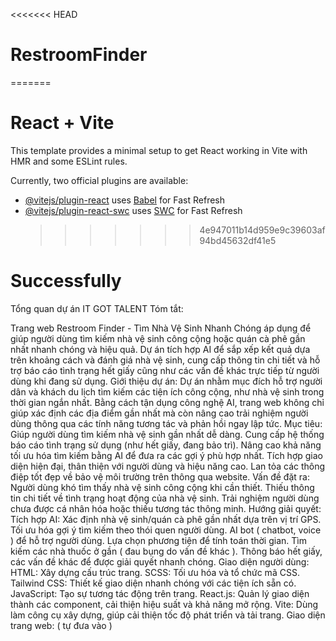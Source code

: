 <<<<<<< HEAD

# RestroomFinder

=======

# React + Vite

This template provides a minimal setup to get React working in Vite with HMR and some ESLint rules.

Currently, two official plugins are available:

- [@vitejs/plugin-react](https://github.com/vitejs/vite-plugin-react/blob/main/packages/plugin-react/README.md) uses [Babel](https://babeljs.io/) for Fast Refresh
- [@vitejs/plugin-react-swc](https://github.com/vitejs/vite-plugin-react-swc) uses [SWC](https://swc.rs/) for Fast Refresh
  > > > > > > > 4e947011b14d959e9c39603af94bd45632df41e5

# Successfully

Tổng quan dự án IT GOT TALENT
Tóm tắt:

Trang web Restroom Finder - Tìm Nhà Vệ Sinh Nhanh Chóng áp dụng để giúp người dùng tìm kiếm nhà vệ sinh công cộng hoặc quán cà phê gần nhất nhanh chóng và hiệu quả. Dự án tích hợp AI để sắp xếp kết quả dựa trên khoảng cách và đánh giá nhà vệ sinh, cung cấp thông tin chi tiết và hỗ trợ báo cáo tình trạng hết giấy cũng như các vấn đề khác trực tiếp từ người dùng khi đang sử dụng.
Giới thiệu dự án:
Dự án nhằm mục đích hỗ trợ người dân và khách du lịch tìm kiếm các tiện ích công cộng, như nhà vệ sinh trong thời gian ngắn nhất. Bằng cách tận dụng công nghệ AI, trang web không chỉ giúp xác định các địa điểm gần nhất mà còn nâng cao trải nghiệm người dùng thông qua các tính năng tương tác và phản hồi ngay lập tức.
Mục tiêu:
Giúp người dùng tìm kiếm nhà vệ sinh gần nhất dễ dàng.
Cung cấp hệ thống báo cáo tình trạng sử dụng (như hết giấy, đang bảo trì).
Nâng cao khả năng tối ưu hóa tìm kiếm bằng AI để đưa ra các gợi ý phù hợp nhất.
Tích hợp giao diện hiện đại, thân thiện với người dùng và hiệu năng cao.
Lan tỏa các thông điệp tốt đẹp về bảo vệ môi trường trên thông qua website.
Vấn đề đặt ra:
Người dùng khó tìm thấy nhà vệ sinh công cộng khi cần thiết.
Thiếu thông tin chi tiết về tình trạng hoạt động của nhà vệ sinh.
Trải nghiệm người dùng chưa được cá nhân hóa hoặc thiếu tương tác thông minh.
Hướng giải quyết:
Tích hợp AI:
Xác định nhà vệ sinh/quán cà phê gần nhất dựa trên vị trí GPS.
Tối ưu hóa gợi ý tìm kiếm theo thói quen người dùng.
AI bot ( chatbot, voice ) để hỗ trợ người dùng.
Lựa chọn phương tiện để tính toán thời gian.
Tìm kiếm các nhà thuốc ở gần ( đau bụng do vấn đề khác ).
Thông báo hết giấy, các vấn đề khác để được giải quyết nhanh chóng.
Giao diện người dùng:
HTML: Xây dựng cấu trúc trang.
SCSS: Tối ưu hóa và tổ chức mã CSS.
Tailwind CSS: Thiết kế giao diện nhanh chóng với các tiện ích sẵn có.
JavaScript: Tạo sự tương tác động trên trang.
React.js: Quản lý giao diện thành các component, cải thiện hiệu suất và khả năng mở rộng.
Vite: Dùng làm công cụ xây dựng, giúp cải thiện tốc độ phát triển và tải trang.
Giao diện trang web: ( tự đưa vào )
